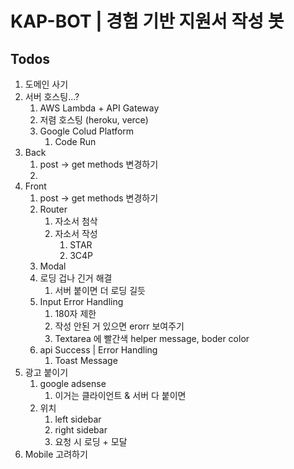 # KAP-BOT | 경험 기반 지원서 작성 봇

## Todos

1. 도메인 사기
2. 서버 호스팅...?
   1. AWS Lambda + API Gateway
   2. 저렴 호스팅 (heroku, verce)
   3. Google Colud Platform
      1. Code Run
3. Back
   1. post -> get methods 변경하기
   2.
4. Front
   1. post -> get methods 변경하기
   2. Router
      1. 자소서 첨삭
      2. 자소서 작성
         1. STAR
         2. 3C4P
   3. Modal
   4. 로딩 겁나 긴거 해결
      1. 서버 붙이면 더 로딩 길듯
   5. Input Error Handling
      1. 180자 제한
      2. 작성 안된 거 있으면 erorr 보여주기
      3. Textarea 에 빨간색 helper message, boder color
   6. api Success | Error Handling
      1. Toast Message
5. 광고 붙이기
   1. google adsense
      1. 이거는 클라이언트 & 서버 다 붙이면
   2. 위치
      1. left sidebar
      2. right sidebar
      3. 요청 시 로딩 + 모달
6. Mobile 고려하기
